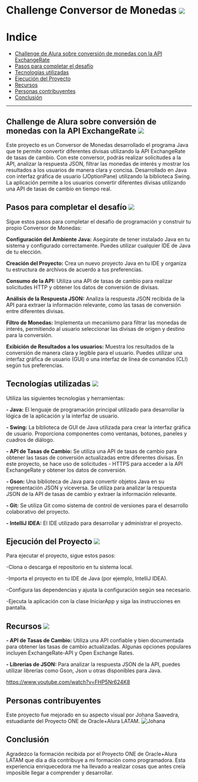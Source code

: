 # Challenge Conversor de Monedas  ![](https://img.freepik.com/fotos-premium/pila-monedas-oro-simbolos-dolar-al-estilo-dibujos-animados-14_595393-8690.jpg?w=40)


# Indice

- [Challenge de Alura sobre conversión de monedas con la API ExchangeRate](https://github.com/JohanaS77/ConversorDeMonedas/blob/main/README.md#challenge-de-alura-sobre-conversi%C3%B3n-de-monedas-con-la-api-exchangerate-)
- [Pasos para completar el desafío](https://github.com/JohanaS77/ConversorDeMonedas/blob/main/README.md#pasos-para-completar-el-desaf%C3%ADo-)
- [Tecnologías utilizadas](https://github.com/JohanaS77/ConversorDeMonedas/blob/main/README.md#tecnolog%C3%ADas-utilizadas-)
- [Ejecución del Proyecto](https://github.com/JohanaS77/ConversorDeMonedas/blob/main/README.md#ejecuci%C3%B3n-del-proyecto-)
- [Recursos](https://github.com/JohanaS77/ConversorDeMonedas/blob/main/README.md#recursos-)
- [Personas contribuyentes](#personas-contribuyentes)
- [Conclusión](#conclusión)


---

## Challenge de Alura sobre conversión de monedas con la API ExchangeRate ![](https://img.freepik.com/vector-premium/ilustracion-vectorial-dibujos-animados-bolsa-dinero-aislada-fondo-blanco_1322560-79295.jpg?w=100)

Este proyecto es un Conversor de Monedas desarrollado el programa Java que te permite convertir diferentes divisas utilizando la API ExchangeRate de tasas de cambio. Con este conversor, podrás realizar solicitudes a la API, analizar la respuesta JSON, filtrar las monedas de interés y mostrar los resultados a los usuarios de manera clara y concisa. Desarrollado en Java con interfaz gráfica de usuario (JOptionPane) utilizando la biblioteca Swing. La aplicación permite a los usuarios convertir diferentes divisas utilizando una API de tasas de cambio en tiempo real.

## Pasos para completar el desafío ![](https://img.freepik.com/fotos-premium/signo-euro-simbolo_2227-473.jpg?w=40)

Sigue estos pasos para completar el desafío de programación y construir tu propio Conversor de Monedas:

**Configuración del Ambiente Java:** Asegúrate de tener instalado Java en tu sistema y configurado correctamente. Puedes utilizar cualquier IDE de Java de tu elección. 

**Creación del Proyecto:** Crea un nuevo proyecto Java en tu IDE y organiza tu estructura de archivos de acuerdo a tus preferencias.  

**Consumo de la API:** Utiliza una API de tasas de cambio para realizar solicitudes HTTP y obtener los datos de conversión de divisas. 

**Análisis de la Respuesta JSON:** Analiza la respuesta JSON recibida de la API para extraer la información relevante, como las tasas de conversión entre diferentes divisas. 

**Filtro de Monedas:** Implementa un mecanismo para filtrar las monedas de interés, permitiendo al usuario seleccionar las divisas de origen y destino para la conversión. 

**Exibición de Resultados a los usuarios:** Muestra los resultados de la conversión de manera clara y legible para el usuario. Puedes utilizar una interfaz gráfica de usuario (GUI) o una interfaz de línea de comandos (CLI) según tus preferencias.

## Tecnologías utilizadas ![](https://img.freepik.com/vector-premium/vector-personajes-dibujos-animados-portatiles_1023984-25168.jpg?w=40)
Utiliza las siguientes tecnologías y herramientas:

**- Java:** El lenguaje de programación principal utilizado para desarrollar la lógica de la aplicación y la interfaz de usuario.

**- Swing:** La biblioteca de GUI de Java utilizada para crear la interfaz gráfica de usuario. Proporciona componentes como ventanas, botones, paneles y cuadros de diálogo.

**- API de Tasas de Cambio:** Se utiliza una API de tasas de cambio para obtener las tasas de conversión actualizadas entre diferentes divisas. En este proyecto, se hace uso de solicitudes - HTTPS para acceder a la API ExchangeRate y obtener los datos de conversión.

**- Gson:** Una biblioteca de Java para convertir objetos Java en su representación JSON y viceversa. Se utiliza para analizar la respuesta JSON de la API de tasas de cambio y extraer la información relevante.

**- Git:** Se utiliza Git como sistema de control de versiones para el desarrollo colaborativo del proyecto.

**- IntelliJ IDEA:** El IDE utilizado para desarrollar y administrar el proyecto.

## Ejecución del Proyecto ![](https://img.freepik.com/fotos-premium/imagen-inteligencia-artificial_1273586-25031.jpg?w=40)

Para ejecutar el proyecto, sigue estos pasos:

-Clona o descarga el repositorio en tu sistema local.

-Importa el proyecto en tu IDE de Java (por ejemplo, IntelliJ IDEA).

-Configura las dependencias y ajusta la configuración según sea necesario.

-Ejecuta la aplicación con la clase IniciarApp y siga las instrucciones en pantalla.


## Recursos ![](https://img.freepik.com/vector-premium/dibujos-animados-ilustracion-vectorial-camara_969863-360419.jpg?w=40)

**- API de Tasas de Cambio:** Utiliza una API confiable y bien documentada para obtener las tasas de cambio actualizadas. Algunas opciones populares incluyen ExchangeRate-API y Open Exchange Rates.

**- Librerías de JSON:** Para analizar la respuesta JSON de la API, puedes utilizar librerías como Gson, Json u otras disponibles para Java.

https://www.youtube.com/watch?v=FHP5Nr624K8


## Personas contribuyentes

Este proyecto fue mejorado en su aspecto visual por Johana Saavedra, estuadiante del Proyecto ONE de Oracle+Alura LATAM.
![Johana](https://github.com/user-attachments/assets/38dff73c-fe26-44e3-a8cd-844edc62c4a6)

## Conclusión

 Agradezco la formación recibida por el Proyecto ONE de Oracle+Alura LATAM que día a día contribuye a mi formación como programadora.
 Esta experiencia enriquecedora me ha llevado a realizar cosas que antes creía imposible llegar a comprender y desarrollar.



